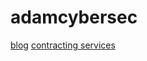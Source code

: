 # adamcybersec
[blog](https://adamcybersec.com)
[contracting services](https://adamcybersec.com/services/)